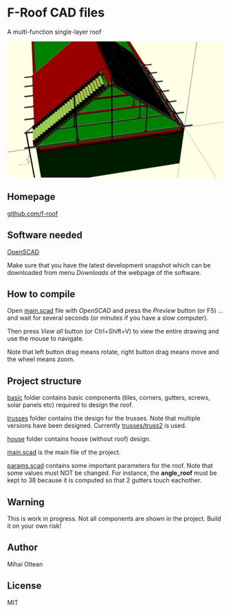 # F-Roof CAD files
A multi-function single-layer roof

![f-roof-cad](images/f_roof_cad.png)

## Homepage

[github.com/f-roof](https://github.com/f-roof)

## Software needed

[OpenSCAD](http://www.openscad.org)

Make sure that you have the latest development snapshot which can be downloaded from menu _Downloads_ of the webpage of the software.

## How to compile

Open [main.scad](main.scad) file with _OpenSCAD_ and press the _Preview_ button (or F5) ... and wait for several seconds (or minutes if you have a slow computer).

Then press _View all_ button (or Ctrl+Shift+V) to view the entire drawing and use the mouse to navigate.

Note that left button drag means rotate, right button drag means move and the wheel means zoom.

## Project structure

[basic](basic) folder contains basic components (tiles, corners, gutters, screws, solar panels etc) required to design the roof.

[trusses](trusses) folder contains the design for the trusses. Note that multiple versions have been designed. Currently [trusses/truss2](trusses/truss2) is used.

[house](house) folder contains house (without roof) design.

[main.scad](main.scad) is the main file of the project.

[params.scad](params.scad) contains some important parameters for the roof. Note that some values must NOT be changed. For instance, the **angle_roof** must be kept to 38 because it is computed so that 2 gutters touch eachother.

## Warning

This is work in progress.
Not all components are shown in the project.
Build it on your own risk!

## Author

Mihai Oltean

## License

MIT